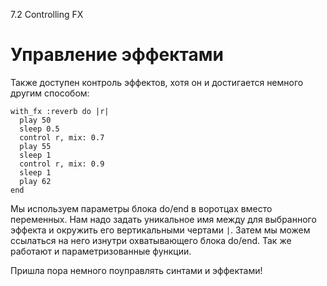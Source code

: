 7.2 Controlling FX

# Управление эффектами

Также доступен контроль эффектов, хотя он и достигается немного другим способом:

```
with_fx :reverb do |r|
  play 50
  sleep 0.5
  control r, mix: 0.7
  play 55
  sleep 1
  control r, mix: 0.9
  sleep 1
  play 62
end
```

Мы используем параметры блока do/end в воротцах вместо переменных. Нам надо задать
уникальное имя между для выбранного эффекта и окружить его вертикальными чертами
`|`. Затем мы можем ссылаться на него изнутри охватывающего блока do/end. Так же
работают и параметризованные функции.

Пришла пора немного поуправлять синтами и эффектами!
